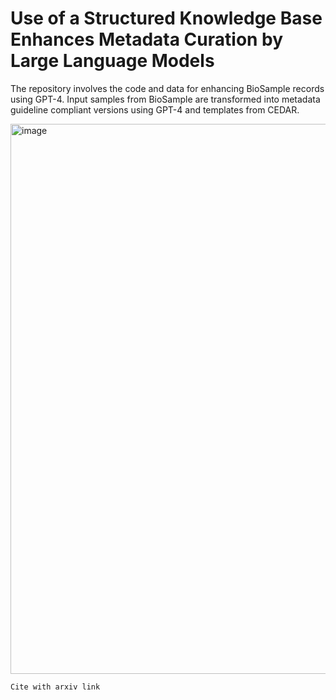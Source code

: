 # Use of a Structured Knowledge Base Enhances Metadata Curation by Large Language Models
The repository involves the code and data for enhancing BioSample records using GPT-4.
Input samples from BioSample are transformed into metadata guideline compliant versions using GPT-4 and templates from CEDAR.

<img width="880" alt="image" src="https://github.com/musen-lab/BioSampleGPTCorrection/assets/9361849/e09227d1-8faa-48c0-a00a-4630c82c8bfc">

```
Cite with arxiv link
```
